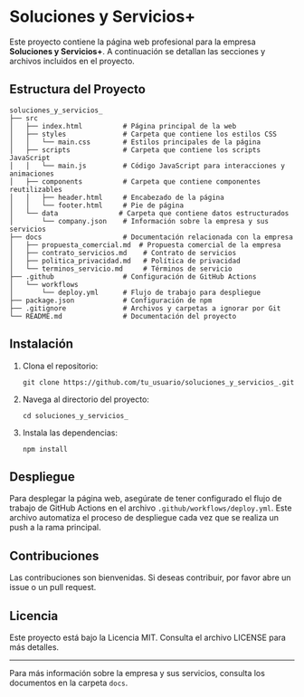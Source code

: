 # Soluciones y Servicios+

Este proyecto contiene la página web profesional para la empresa **Soluciones y Servicios+**. A continuación se detallan las secciones y archivos incluidos en el proyecto.

## Estructura del Proyecto

```
soluciones_y_servicios_
├── src
│   ├── index.html          # Página principal de la web
│   ├── styles              # Carpeta que contiene los estilos CSS
│   │   └── main.css        # Estilos principales de la página
│   ├── scripts             # Carpeta que contiene los scripts JavaScript
│   │   └── main.js         # Código JavaScript para interacciones y animaciones
│   ├── components          # Carpeta que contiene componentes reutilizables
│   │   ├── header.html     # Encabezado de la página
│   │   └── footer.html     # Pie de página
│   └── data               # Carpeta que contiene datos estructurados
│       └── company.json    # Información sobre la empresa y sus servicios
├── docs                    # Documentación relacionada con la empresa
│   ├── propuesta_comercial.md  # Propuesta comercial de la empresa
│   ├── contrato_servicios.md    # Contrato de servicios
│   ├── politica_privacidad.md   # Política de privacidad
│   └── terminos_servicio.md     # Términos de servicio
├── .github                 # Configuración de GitHub Actions
│   └── workflows
│       └── deploy.yml      # Flujo de trabajo para despliegue
├── package.json            # Configuración de npm
├── .gitignore              # Archivos y carpetas a ignorar por Git
└── README.md               # Documentación del proyecto
```

## Instalación

1. Clona el repositorio:
   ```
   git clone https://github.com/tu_usuario/soluciones_y_servicios_.git
   ```

2. Navega al directorio del proyecto:
   ```
   cd soluciones_y_servicios_
   ```

3. Instala las dependencias:
   ```
   npm install
   ```

## Despliegue

Para desplegar la página web, asegúrate de tener configurado el flujo de trabajo de GitHub Actions en el archivo `.github/workflows/deploy.yml`. Este archivo automatiza el proceso de despliegue cada vez que se realiza un push a la rama principal.

## Contribuciones

Las contribuciones son bienvenidas. Si deseas contribuir, por favor abre un issue o un pull request.

## Licencia

Este proyecto está bajo la Licencia MIT. Consulta el archivo LICENSE para más detalles.

---

Para más información sobre la empresa y sus servicios, consulta los documentos en la carpeta `docs`.